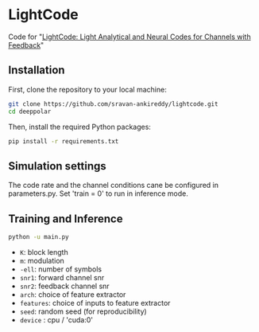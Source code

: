 # LightCode
Code for "[LightCode: Light Analytical and Neural Codes for Channels with Feedback](https://arxiv.org/pdf/2403.10751)"

## Installation

First, clone the repository to your local machine:

```bash
git clone https://github.com/sravan-ankireddy/lightcode.git
cd deeppolar
```

Then, install the required Python packages:

```bash
pip install -r requirements.txt
```

## Simulation settings

The code rate and the channel conditions cane be configured in parameters.py. Set 'train = 0' to run in inference mode.

## Training and Inference

```bash
python -u main.py
```

- `K`: block length
- `m`: modulation
- `-ell`: number of symbols
- `snr1`: forward channel snr
- `snr2`: feedback channel snr
- `arch`: choice of feature extractor
- `features`: choice of inputs to feature extractor
- `seed`: random seed (for reproducibility)
- `device` : cpu / 'cuda:0'
